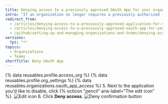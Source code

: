 ```yaml
---
title: Denying access to a previously approved OAuth App for your organization
intro: "If an organization no longer requires a previously authorized {% data variables.product.prodname_oauth_app %}, owners can remove the application's access to the organization's resources."
redirect_from:
  - /articles/denying-access-to-a-previously-approved-application-for-your-organization/
  - /articles/denying-access-to-a-previously-approved-oauth-app-for-your-organization
  - /github/setting-up-and-managing-organizations-and-teams/denying-access-to-a-previously-approved-oauth-app-for-your-organization
versions:
  fpt: "*"
topics:
  - Organizations
  - Teams
shortTitle: Deny OAuth App
---
```


{% data reusables.profile.access_org %}
{% data reusables.profile.org_settings %}
{% data reusables.organizations.oauth_app_access %} 5. Next to the application you'd like to disable, click {% octicon "pencil" aria-label="The edit icon" %}.
![Edit icon](/assets/images/help/settings/settings-third-party-deny-edit.png) 6. Click **Deny access**.
![Deny confirmation button](/assets/images/help/settings/settings-third-party-deny-confirm.png)
